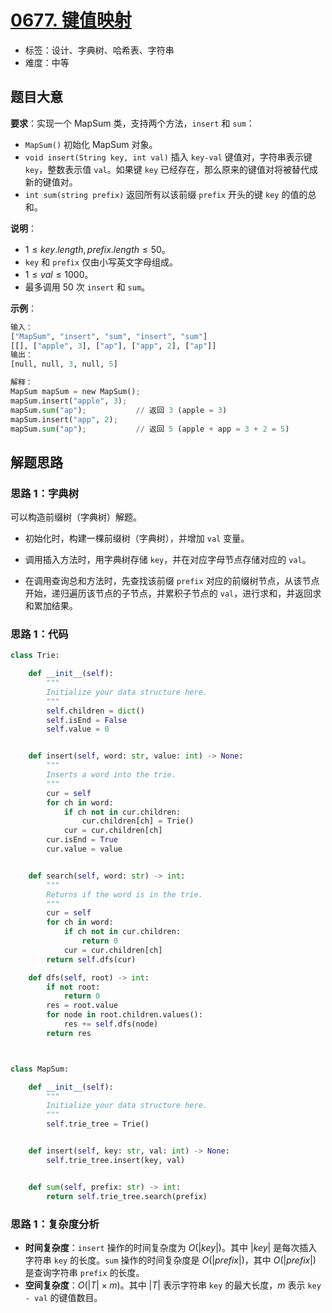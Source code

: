# [0677. 键值映射](https://leetcode.cn/problems/map-sum-pairs/)

- 标签：设计、字典树、哈希表、字符串
- 难度：中等

## 题目大意

**要求**：实现一个 MapSum 类，支持两个方法，`insert` 和 `sum`：

- `MapSum()` 初始化 MapSum 对象。
- `void insert(String key, int val)` 插入 `key-val` 键值对，字符串表示键 `key`，整数表示值 `val`。如果键 `key` 已经存在，那么原来的键值对将被替代成新的键值对。
- `int sum(string prefix)` 返回所有以该前缀 `prefix` 开头的键 `key` 的值的总和。

**说明**：

- $1 \le key.length, prefix.length \le 50$。
- `key` 和 `prefix` 仅由小写英文字母组成。
- $1 \le val \le 1000$。
- 最多调用 $50$ 次 `insert` 和 `sum`。

**示例**：

```python
输入：
["MapSum", "insert", "sum", "insert", "sum"]
[[], ["apple", 3], ["ap"], ["app", 2], ["ap"]]
输出：
[null, null, 3, null, 5]

解释：
MapSum mapSum = new MapSum();
mapSum.insert("apple", 3);  
mapSum.sum("ap");           // 返回 3 (apple = 3)
mapSum.insert("app", 2);    
mapSum.sum("ap");           // 返回 5 (apple + app = 3 + 2 = 5)
```

## 解题思路

### 思路 1：字典树

可以构造前缀树（字典树）解题。

- 初始化时，构建一棵前缀树（字典树），并增加 `val` 变量。

- 调用插入方法时，用字典树存储 `key`，并在对应字母节点存储对应的 `val`。
- 在调用查询总和方法时，先查找该前缀 `prefix` 对应的前缀树节点，从该节点开始，递归遍历该节点的子节点，并累积子节点的 `val`，进行求和，并返回求和累加结果。

### 思路 1：代码

```python
class Trie:

    def __init__(self):
        """
        Initialize your data structure here.
        """
        self.children = dict()
        self.isEnd = False
        self.value = 0


    def insert(self, word: str, value: int) -> None:
        """
        Inserts a word into the trie.
        """
        cur = self
        for ch in word:
            if ch not in cur.children:
                cur.children[ch] = Trie()
            cur = cur.children[ch]
        cur.isEnd = True
        cur.value = value


    def search(self, word: str) -> int:
        """
        Returns if the word is in the trie.
        """
        cur = self
        for ch in word:
            if ch not in cur.children:
                return 0
            cur = cur.children[ch]
        return self.dfs(cur)

    def dfs(self, root) -> int:
        if not root:
            return 0
        res = root.value
        for node in root.children.values():
            res += self.dfs(node)
        return res



class MapSum:

    def __init__(self):
        """
        Initialize your data structure here.
        """
        self.trie_tree = Trie()


    def insert(self, key: str, val: int) -> None:
        self.trie_tree.insert(key, val)


    def sum(self, prefix: str) -> int:
        return self.trie_tree.search(prefix)
```

### 思路 1：复杂度分析

- **时间复杂度**：`insert` 操作的时间复杂度为 $O(|key|)$。其中 $|key|$ 是每次插入字符串 `key` 的长度。`sum` 操作的时间复杂度是 $O(|prefix|)$，其中 $O(| prefix |)$ 是查询字符串 `prefix` 的长度。
- **空间复杂度**：$O(|T| \times m)$。其中 $|T|$ 表示字符串 `key` 的最大长度，$m$ 表示 `key - val` 的键值数目。